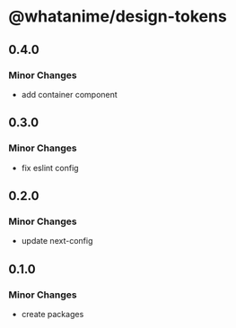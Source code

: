 # @whatanime/design-tokens

## 0.4.0

### Minor Changes

- add container component

## 0.3.0

### Minor Changes

- fix eslint config

## 0.2.0

### Minor Changes

- update next-config

## 0.1.0

### Minor Changes

- create packages
